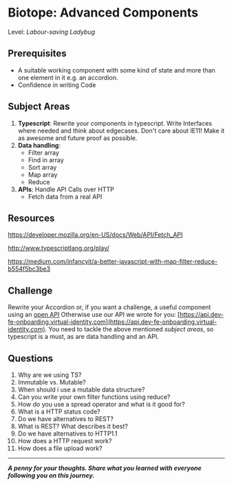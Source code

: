 # Biotope: Advanced Components
Level: *Labour-saving Ladybug*

## Prerequisites
- A suitable working component with some kind of state and more than one element in it e.g. an accordion.
- Confidence in writing Code

## Subject Areas
1. **Typescript**: Rewrite your components in typescript. Write Interfaces where needed and think about edgecases. Don't care about IE11! Make it as awesome and future proof as possible.
2. **Data handling**:
    - Filter array
    - Find in array
    - Sort array
    - Map array
    - Reduce
3. **APIs**: Handle API Calls over HTTP
    - Fetch data from a real API

## Resources

https://developer.mozilla.org/en-US/docs/Web/API/Fetch_API

http://www.typescriptlang.org/play/

https://medium.com/infancyit/a-better-javascript-with-map-filter-reduce-b554f5bc3be3


## Challenge
Rewrite your Accordion or, if you want a challenge, a useful component using an [open API](https://github.com/toddmotto/public-apis) Otherwise use our API we wrote for you: [https://api.dev-fe-onboarding.virtual-identity.com](https://api.dev-fe-onboarding.virtual-identity.com). You need to tackle the above mentioned *subject areas*, so typescript is a must, as are data handling and an API.


## Questions
1. Why are we using TS?
2. Immutable vs. Mutable?
3. When should i use a mutable data structure?
4. Can you write your own filter functions using reduce?
5. How do you use a spread operator and what is it good for?
6. What is a HTTP status code?
7. Do we have alternatives to REST?
8. What is REST? What describes it best?
9. Do we have alternatives to HTTP1.1
10. How does a HTTP request work?
11. How does a file upload work?

<authors-component v-bind:authors="[
    {
      username: 'SheepFromHeaven',
      name: 'Marc Emmanuel'
    },
    {
      username: 'jurekbarth',
      name: 'Jurek Barth'
    }]"/>

---------------------------------------

_**A penny for your thoughts. Share what you learned with everyone following you on this journey.**_